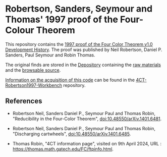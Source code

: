 # Robertson, Sanders, Seymour and Thomas' 1997 proof of the Four-Colour Theorem

This repository contains the [1997 proof of the Four Color Theorem v1.0
Development
History](https://github.com/BapMel/4CT-Robertson1997/tree/SourceCode/).
The proof was published by Neil Robertson, Daniel P. Sanders, Paul
Seymour and Robin Thomas.

The original finds are stored in the
[Depository](https://github.com/BapMel/4CT-Robertson1997-Depository)
containing the [raw
materials](https://github.com/BapMel/4CT-Robertson1997-Depository/tree/master/raw_materials)
and the [browsable
source](https://github.com/BapMel/4CT-Robertson1997-Depository/tree/master/browsable_source).

[Information on the acquisition of this
code](https://github.com/BapMel/4CT-Robertson1997-Workbench/tree/master/metadata)
can be found in the
[4CT-Robertson1997-Workbench](https://github.com/BapMel/4CT-Robertson1997-Workbench)
repository.


## References

- Robertson Neil, Sanders Daniel P., Seymour Paul and Thomas Robin,
  "Reducibility in the Four-Color Theorem",
  [doi:10.48550/arXiv.1401.6481](https://doi.org/10.48550/arXiv.1401.6481).

- Robertson Neil, Sanders Daniel P., Seymour Paul and Thomas Robin,
  "Discharging cartwheels",
  [doi:10.48550/arXiv.1401.6485](https://doi.org/10.48550/arXiv.1401.6485).

- Thomas Robin, "4CT information page", visited on 9th April 2024,
  URL :  https://thomas.math.gatech.edu/FC/ftpinfo.html.
